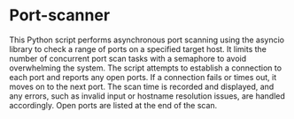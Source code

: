 # Port-scanner
This Python script performs asynchronous port scanning using the asyncio library to check a range of ports on a specified target host. It limits the number of concurrent port scan tasks with a semaphore to avoid overwhelming the system. The script attempts to establish a connection to each port and reports any open ports. If a connection fails or times out, it moves on to the next port. The scan time is recorded and displayed, and any errors, such as invalid input or hostname resolution issues, are handled accordingly. Open ports are listed at the end of the scan.
